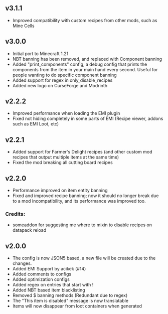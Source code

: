 ## v3.1.1
- Improved compatibility with custom recipes from other mods, such as Mine Cells

## v3.0.0
- Initial port to Minecraft 1.21
- NBT banning has been removed, and replaced with Component banning
- Added "print_components" config, a debug config that prints the components from the item in your main hand every second. Useful for people wanting to do specific component banning
- Added support for regex in only_disable_recipes
- Added new logo on CurseForge and Modrinth

## v2.2.2
- Improved performance when loading the EMI plugin
- Fixed not hiding completely in some parts of EMI (Recipe viewer, addons such as EMI Loot, etc)

## v2.2.1
- Added support for Farmer's Delight recipes (and other custom mod recipes that output multiple items at the same time)
- Fixed the mod breaking all cutting board recipes

## v2.2.0
- Performance improved on item entity banning
- Fixed and improved recipe banning; now it should no longer break due to a mod incompatibility, and its performance was improved too.

### Credits:
- someaddon for suggesting me where to mixin to disable recipes on datapack reload

## v2.0.0

- The config is now JSON5 based, a new file will be created due to the changes.
- Added EMI Support by acikek (#14)
- Added comments to configs
- Added optimization configs
- Added regex on entries that start with !
- Added NBT based item blacklisting
- Removed $ banning methods (Redundant due to regex)
- The "This item is disabled" message is now translatable
- Items will now disappear from loot containers when generated